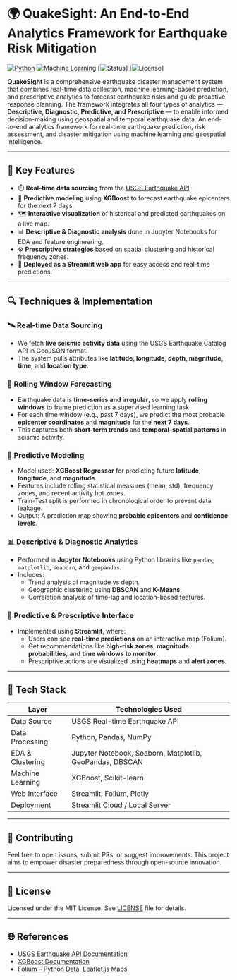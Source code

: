 # 🌍 QuakeSight: An End-to-End Analytics Framework for Earthquake Risk Mitigation
[![Python](https://img.shields.io/badge/Built%20With-Python-blue?style=for-the-badge&logo=python)](https://www.python.org/)
[![Machine Learning](https://img.shields.io/badge/Powered%20By-XGBoost-green?style=for-the-badge&logo=xgboost)](https://xgboost.readthedocs.io/)
[![Status](https://img.shields.io/badge/Status-Active-brightgreen?style=for-the-badge)]
[![License](https://img.shields.io/badge/License-MIT-lightgrey?style=for-the-badge)]



**QuakeSight** is a comprehensive earthquake disaster management system that combines real-time data collection, machine learning-based prediction, and prescriptive analytics to forecast earthquake risks and guide proactive response planning. The framework integrates all four types of analytics — **Descriptive, Diagnostic, Predictive, and Prescriptive** — to enable informed decision-making using geospatial and temporal earthquake data. An end-to-end analytics framework for real-time earthquake prediction, risk assessment, and disaster mitigation using machine learning and geospatial intelligence.


---

## 📌 Key Features

- ⏱️ **Real-time data sourcing** from the [USGS Earthquake API](https://earthquake.usgs.gov/fdsnws/event/1/).
- 🧠 **Predictive modeling** using **XGBoost** to forecast earthquake epicenters for the next 7 days.
- 🗺️ **Interactive visualization** of historical and predicted earthquakes on a live map.
- 📊 **Descriptive & Diagnostic analysis** done in Jupyter Notebooks for EDA and feature engineering.
- ⚙️ **Prescriptive strategies** based on spatial clustering and historical frequency zones.
- 🚀 **Deployed as a Streamlit web app** for easy access and real-time predictions.

---

## 🔍 Techniques & Implementation

### 🛰️ Real-time Data Sourcing
- We fetch **live seismic activity data** using the USGS Earthquake Catalog API in GeoJSON format.
- The system pulls attributes like **latitude, longitude, depth, magnitude, time**, and **location type**.

### 🔁 Rolling Window Forecasting
- Earthquake data is **time-series and irregular**, so we apply **rolling windows** to frame prediction as a supervised learning task.
- For each time window (e.g., past 7 days), we predict the most probable **epicenter coordinates** and **magnitude** for the **next 7 days**.
- This captures both **short-term trends** and **temporal-spatial patterns** in seismic activity.

### 🧠 Predictive Modeling
- Model used: **XGBoost Regressor** for predicting future **latitude**, **longitude**, and **magnitude**.
- Features include rolling statistical measures (mean, std), frequency zones, and recent activity hot zones.
- Train-Test split is performed in chronological order to prevent data leakage.
- Output: A prediction map showing **probable epicenters** and **confidence levels**.

### 📊 Descriptive & Diagnostic Analytics
- Performed in **Jupyter Notebooks** using Python libraries like `pandas`, `matplotlib`, `seaborn`, and `geopandas`.
- Includes:
  - Trend analysis of magnitude vs depth.
  - Geographic clustering using **DBSCAN** and **K-Means**.
  - Correlation analysis of time-lag and location-based features.

### 🚀 Predictive & Prescriptive Interface
- Implemented using **Streamlit**, where:
  - Users can see **real-time predictions** on an interactive map (Folium).
  - Get recommendations like **high-risk zones**, **magnitude probabilities**, and **time windows to monitor**.
  - Prescriptive actions are visualized using **heatmaps** and **alert zones**.

---

## 🧰 Tech Stack

| Layer              | Technologies Used                                           |
|-------------------|-------------------------------------------------------------|
| Data Source        | USGS Real-time Earthquake API                               |
| Data Processing    | Python, Pandas, NumPy                                       |
| EDA & Clustering   | Jupyter Notebook, Seaborn, Matplotlib, GeoPandas, DBSCAN    |
| Machine Learning   | XGBoost, Scikit-learn                                       |
| Web Interface      | Streamlit, Folium, Plotly                                   |
| Deployment         | Streamlit Cloud / Local Server                              |

---
## 🤝 Contributing

Feel free to open issues, submit PRs, or suggest improvements. This project aims to empower disaster preparedness through open-source innovation.

---

## 📜 License

Licensed under the MIT License. See [LICENSE](LICENSE) file for details.

---

## 🌐 References

- [USGS Earthquake API Documentation](https://earthquake.usgs.gov/fdsnws/event/1/)
- [XGBoost Documentation](https://xgboost.readthedocs.io/)
- [Folium – Python Data, Leaflet.js Maps](https://python-visualization.github.io/folium/)

